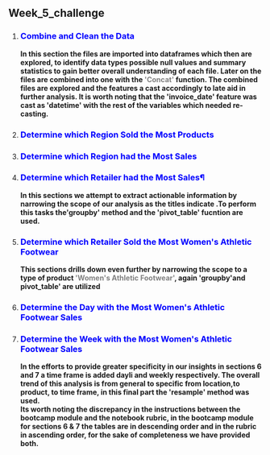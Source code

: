 ## Week_5_challenge

1. ### **<font color = 'blue'>Combine and Clean the Data</font>**
   **In this section the files are imported into dataframes which then are explored, to identify data types
   possible null values and summary statistics to gain better overall understanding of each file.
   Later on the files are combined into one with the <font color = 'grey'>'Concat'</font> function. The combined files are
   explored and the features a cast accordingly to late aid in further analysis. It is worth noting that the 'invoice_date'
   feature was cast as 'datetime' with the rest of the variables which needed re-casting.**

2. ### **<font color = 'blue'>Determine which Region Sold the Most Products</font>**
3. ### **<font color = 'blue'>Determine which Region had the Most Sales</font>**
4. ### **<font color = 'blue'>Determine which Retailer had the Most Sales¶</font>**
   **In this sections we attempt to extract actionable information by narrowing the scope of our analysis
     as the titles indicate .To perform this tasks the'groupby' method and the 'pivot_table' fucntion are used.**
   
5. ### **<font color = 'blue'>Determine which Retailer Sold the Most Women's Athletic Footwear</font>**
   **This sections drills down even further by narrowing the scope to a type of product <font color = 'grey'>'Women's Athletic Footwear'</font>,
   again 'groupby'and pivot_table' are utilized**

6. ### **<font color = 'blue'>Determine the Day with the Most Women's Athletic Footwear Sales</font>**
7. ### **<font color = 'blue'>Determine the Week with the Most Women's Athletic Footwear Sales</font>**
   **In the efforts to provide greater specificity in our insights in sections 6 and 7 a time frame is added dayli and weekly respectively.
     The overall trend of this analysis is from general to specific from location,to product, to time frame, in this final part the 'resample'
     method was used.<br>**
   **Its worth noting the discrepancy in the instructions between the bootcamp module and the notebook rubric, in the bootcamp module for sections 6 & 7
     the tables are in descending order and in the rubric in ascending order, for the sake of completeness we have provided both.**
   
